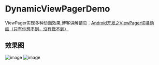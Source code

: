 # DynamicViewPagerDemo
ViewPager实现多种动画效果,博客讲解请见：[Android开发之ViewPager切换动画（只有你想不到，没有做不到）](http://www.jianshu.com/p/c9e8448472ed)
## 效果图
![image](https://github.com/Lichenwei-Dev/DynamicViewPagerDemo/blob/master/screenshot/ViewPager%E7%94%BB%E5%BB%8A%E6%95%88%E6%9E%9C.gif)
![image](https://github.com/Lichenwei-Dev/DynamicViewPagerDemo/blob/master/screenshot/ViewPager%E5%8D%A1%E7%89%87%E6%95%88%E6%9E%9C.gif)


